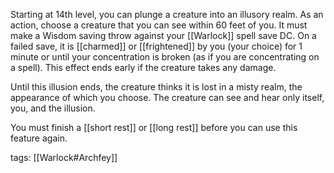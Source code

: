 Starting at 14th level, you can plunge a creature into an illusory realm. As an action, choose a creature that you can see within 60 feet of you. It must make a Wisdom saving throw against your [[Warlock]] spell save DC. On a failed save, it is [[charmed]] or [[frightened]] by you (your choice) for 1 minute or until your concentration is broken (as if you are concentrating on a spell). This effect ends early if the creature takes any damage.

Until this illusion ends, the creature thinks it is lost in a misty realm, the appearance of which you choose. The creature can see and hear only itself, you, and the illusion.

You must finish a [[short rest]] or [[long rest]] before you can use this feature again.

tags: [[Warlock#Archfey]]